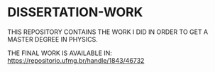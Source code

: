 # DISSERTATION-WORK
THIS REPOSITORY CONTAINS THE WORK  I DID IN  ORDER TO GET A MASTER DEGREE IN PHYSICS.


THE FINAL WORK IS AVAILABLE IN: https://repositorio.ufmg.br/handle/1843/46732
